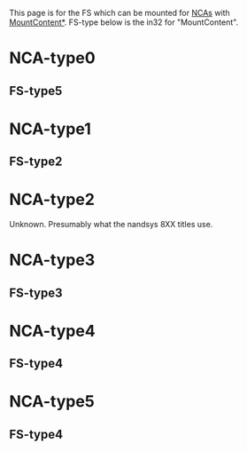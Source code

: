 This page is for the FS which can be mounted for
[NCAs](NCA.md "wikilink") with
[MountContent\*](Filesystem%20services.md "wikilink"). FS-type below is
the in32 for "MountContent".

# NCA-type0

## FS-type5

# NCA-type1

## FS-type2

# NCA-type2

Unknown. Presumably what the nandsys 8XX titles use.

# NCA-type3

## FS-type3

# NCA-type4

## FS-type4

# NCA-type5

## FS-type4
